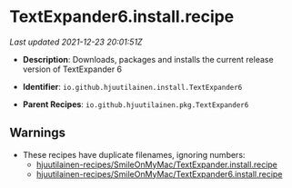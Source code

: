 # TextExpander6.install.recipe

_Last updated 2021-12-23 20:01:51Z_

- **Description**: Downloads, packages and installs the current release version of TextExpander 6

- **Identifier**: `io.github.hjuutilainen.install.TextExpander6`

- **Parent Recipes**: `io.github.hjuutilainen.pkg.TextExpander6`


## Warnings

- These recipes have duplicate filenames, ignoring numbers:
    - [hjuutilainen-recipes/SmileOnMyMac/TextExpander.install.recipe](/autopkg-dupe-tracker/hjuutilainen-recipes/SmileOnMyMac/TextExpander.install.recipe)
    - [hjuutilainen-recipes/SmileOnMyMac/TextExpander6.install.recipe](/autopkg-dupe-tracker/hjuutilainen-recipes/SmileOnMyMac/TextExpander6.install.recipe)